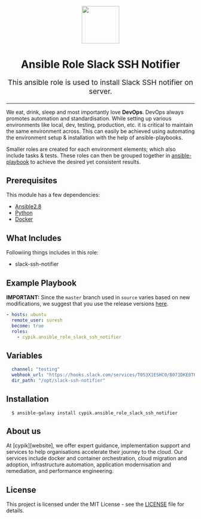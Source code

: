 <!-- This file was automatically generated by the `geine`. Make all changes to `README.yaml` and run `make readme` to rebuild this file. -->


<p align="center"> <img src="https://user-images.githubusercontent.com/50652676/62451340-ba925480-b78b-11e9-99f0-13a8a9cc0afa.png" width="100" height="100"></p>

<h1 align="center">
    Ansible Role Slack SSH Notifier
</h1>

<p align="center" style="font-size: 1.2rem;">
    This ansible role is used to install Slack SSH notifier on server.
     </p>

<p align="center">






</p>
<p align="center">


</p>
<hr>



We eat, drink, sleep and most importantly love **DevOps**. DevOps always promotes automation and standardisation. While setting up various environments like local, dev, testing, production, etc. it is critical to maintain the same environment across. This can easily be achieved using automating the environment setup & installation with the help of ansible-playbooks.

Smaller roles are created for each environment elements; which also include tasks & tests. These roles can then be grouped together in [ansible-playbook](https://docs.ansible.com/ansible/latest/user_guide/playbooks_intro.html) to achieve the desired yet consistent results.



## Prerequisites

This module has a few dependencies:

- [Ansible2.8](https://docs.ansible.com/ansible/latest/installation_guide/intro_installation.html)
- [Python](https://www.python.org/downloads)
- [Docker](https://docs.docker.com/install/linux/docker-ce/ubuntu)




## What Includes

Followiing things includes in this role:

- slack-ssh-notifier







## Example Playbook

**IMPORTANT:** Since the `master` branch used in `source` varies based on new modifications, we suggest that you use the release versions [here](https://github.com/cypik/ansible-role-slack-ssh-notifier/releases).


```yaml
- hosts: ubuntu
  remote_user: suresh
  become: true
  roles:
    - cypik.ansible_role_slack_ssh_notifier
```


## Variables

```yaml
  channel: "testing"
  webhook_url: "https://hooks.slack.com/services/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"
  dir_path: "/opt/slack-ssh-notifier"
```


## Installation

```console
  $ ansible-galaxy install cypik.ansible_role_slack_ssh_notifier
```

## About us

At [cypik][website], we offer expert guidance, implementation support and services to help organisations accelerate their journey to the cloud. Our services include docker and container orchestration, cloud migration and adoption, infrastructure automation, application modernisation and remediation, and performance engineering.

License
-------
This project is licensed under the MIT License - see the [LICENSE](https://github.com/cypik/ansible-role-slack-ssh-notifier/blob/master/LICENSE) file for details.
